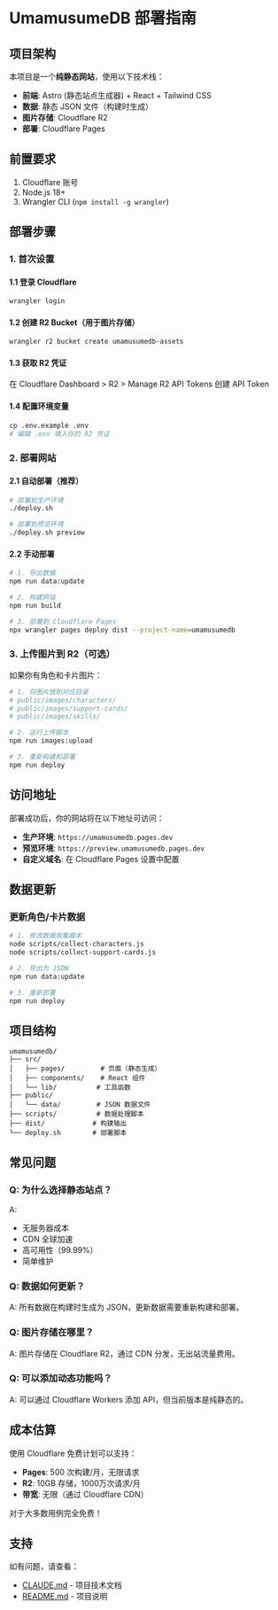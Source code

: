 # UmamusumeDB 部署指南

## 项目架构

本项目是一个**纯静态网站**，使用以下技术栈：
- **前端**: Astro (静态站点生成器) + React + Tailwind CSS
- **数据**: 静态 JSON 文件（构建时生成）
- **图片存储**: Cloudflare R2
- **部署**: Cloudflare Pages

## 前置要求

1. Cloudflare 账号
2. Node.js 18+
3. Wrangler CLI (`npm install -g wrangler`)

## 部署步骤

### 1. 首次设置

#### 1.1 登录 Cloudflare
```bash
wrangler login
```

#### 1.2 创建 R2 Bucket（用于图片存储）
```bash
wrangler r2 bucket create umamusumedb-assets
```

#### 1.3 获取 R2 凭证
在 Cloudflare Dashboard > R2 > Manage R2 API Tokens 创建 API Token

#### 1.4 配置环境变量
```bash
cp .env.example .env
# 编辑 .env 填入你的 R2 凭证
```

### 2. 部署网站

#### 2.1 自动部署（推荐）
```bash
# 部署到生产环境
./deploy.sh

# 部署到预览环境
./deploy.sh preview
```

#### 2.2 手动部署
```bash
# 1. 导出数据
npm run data:update

# 2. 构建网站
npm run build

# 3. 部署到 Cloudflare Pages
npx wrangler pages deploy dist --project-name=umamusumedb
```

### 3. 上传图片到 R2（可选）

如果你有角色和卡片图片：

```bash
# 1. 将图片放到对应目录
# public/images/characters/
# public/images/support-cards/
# public/images/skills/

# 2. 运行上传脚本
npm run images:upload

# 3. 重新构建和部署
npm run deploy
```

## 访问地址

部署成功后，你的网站将在以下地址可访问：

- **生产环境**: `https://umamusumedb.pages.dev`
- **预览环境**: `https://preview.umamusumedb.pages.dev`
- **自定义域名**: 在 Cloudflare Pages 设置中配置

## 数据更新

### 更新角色/卡片数据
```bash
# 1. 修改数据收集脚本
node scripts/collect-characters.js
node scripts/collect-support-cards.js

# 2. 导出为 JSON
npm run data:update

# 3. 重新部署
npm run deploy
```

## 项目结构

```
umamusumedb/
├── src/
│   ├── pages/         # 页面（静态生成）
│   ├── components/    # React 组件
│   └── lib/          # 工具函数
├── public/
│   └── data/         # JSON 数据文件
├── scripts/          # 数据处理脚本
├── dist/            # 构建输出
└── deploy.sh        # 部署脚本
```

## 常见问题

### Q: 为什么选择静态站点？
A: 
- 无服务器成本
- CDN 全球加速
- 高可用性（99.99%）
- 简单维护

### Q: 数据如何更新？
A: 所有数据在构建时生成为 JSON，更新数据需要重新构建和部署。

### Q: 图片存储在哪里？
A: 图片存储在 Cloudflare R2，通过 CDN 分发，无出站流量费用。

### Q: 可以添加动态功能吗？
A: 可以通过 Cloudflare Workers 添加 API，但当前版本是纯静态的。

## 成本估算

使用 Cloudflare 免费计划可以支持：
- **Pages**: 500 次构建/月，无限请求
- **R2**: 10GB 存储，1000万次请求/月
- **带宽**: 无限（通过 Cloudflare CDN）

对于大多数用例完全免费！

## 支持

如有问题，请查看：
- [CLAUDE.md](./CLAUDE.md) - 项目技术文档
- [README.md](./README.md) - 项目说明